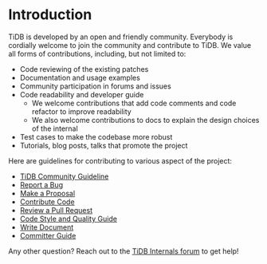 # Introduction

TiDB is developed by an open and friendly community. Everybody is cordially welcome to join the community and contribute to TiDB. We value all forms of contributions, including, but not limited to:

* Code reviewing of the existing patches
* Documentation and usage examples
* Community participation in forums and issues
* Code readability and developer guide
    * We welcome contributions that add code comments and code refactor to improve readability
    * We also welcome contributions to docs to explain the design choices of the internal
* Test cases to make the codebase more robust
* Tutorials, blog posts, talks that promote the project

Here are guidelines for contributing to various aspect of the project:

* [TiDB Community Guideline](community-guideline.md)
* [Report a Bug](report-a-bug.md)
* [Make a Proposal](make-a-proposal.md)
* [Contribute Code](contribute-code.md)
* [Review a Pull Request](review-a-pr.md)
* [Code Style and Quality Guide](code-style-and-quality-guide.md)
* [Write Document](write-document.md)
* [Committer Guide](committer-guide.md)

Any other question? Reach out to the [TiDB Internals forum](https://internals.tidb.io/) to get help!
